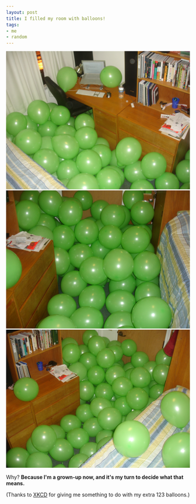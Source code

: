 ```yaml
---
layout: post
title: I filled my room with balloons!
tags:
- me
- random
---
```


![Bloons improve my work environment!](/images/bloons-3.jpg)
![Bloons everywhere!](/images/bloons-1.jpg)
![Bloons, bloons, bloons!](/images/bloons-2.jpg)

Why? **Because I'm a grown-up now, and it's my turn to decide what that means.**

(Thanks to [XKCD](http://xkcd.com/150/) for giving me something to do with my extra 123 balloons.)